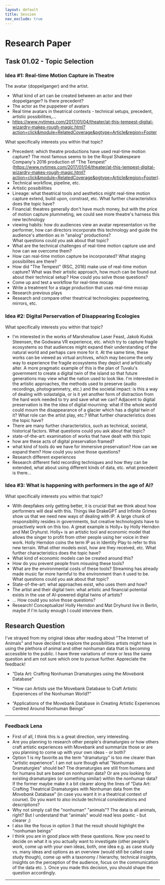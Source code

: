 ```yaml
---
layout: default
title: Session
nav_exclude: true
---
```



# Research Paper 
## Task 01.02 - Topic Selection

### Idea #1: Real-time Motion Capture in Theatre
The avatar (doppelganger) and the artist. 
- What kind of art can be created between an actor and their doppelganger? Is there precedent? 
- The actor as the puppeteer of avatars
- Real time avatars in theatrical contexts - technical setups, precedent, artistic possibilities,... 
- https://www.nytimes.com/2017/01/04/theater/at-this-tempest-digital-wizardry-makes-rough-magic.html?action=click&module=RelatedCoverage&pgtype=Article&region=Footer

What specifically interests you within that topic? 
* Precedent: which theatre productions have used real-time motion capture? The most famous seems to be the Royal Shakespeare Company's 2016 production of "The Tempest" (https://www.nytimes.com/2017/01/04/theater/at-this-tempest-digital-wizardry-makes-rough-magic.html?action=click&module=RelatedCoverage&pgtype=Article&region=Footer). 
* Technical workflow, pipeline, etc. 
* Artistic possibilities
* Lineage: what theatrical tools and aesthetics might real-time motion capture extend, build upon, constrast, etc. 
What further characteristics does the topic have? 
* Financial: theatres generally don't have much money, but with the price of motion capture plummeting, we could see more theatre's harness this new technology
* viewing habits: how do audiences view an avatar representation vs the performer, how can directors incorporate this technology and guide the audience's attention as in "analog" productions?  
What questions could you ask about that topic? 
* What are the technical challenges of real-time motion capture use and how can we overcome them?
* How can real-time motion capture be incorporated? What staging possibilites are there? 
* How did "The Tempest" (RSC, 2016) make use of real-time motion capture? What was their artistic approach, how much can be found out about their technical setup? 
How could you solve those questions? 
* Come up and test a workflow for real-time mocap
* Write a treatment for a stage production that uses real-time mocap
* Research previous plays
* Research and compare other theatrical technologies: puppeteering, mirrors, etc. 

### Idea #2: Digital Perservation of Disappearing Ecologies

What specifically interests you within that topic? 
* I'm interested in the works of Marshmallow Laser Feast, Jakob Kudsk Steensen, the Godwana VR experience, etc. which try to capture fragile ecosystems so that audiences might expand their understanding of the natural world and perhaps care more for it. At the same time, these works can be viewed as virtual archives, which may become the only way to experience the fragile ecosystems they depict and artistically alter. A more pragmatic example of this is the plan of Tuvalu's government to create a digital twin of the island so that future generations may view what the nation used to look like. I'm interested in the artistic approaches, the methods used to preserve (audio recordings, photogrammetry, etc.) and the societal impact: is this a way of dealing with solastalgia, or is it yet another form of distraction from the hard work needed to try and save what we can? Adjacent to digital preservation is the the idea of digital mourning: what if the whole world could mourn the disappearance of a glacier which has a digital twin of it? What role can the artist play, etc.? 
What further characteristics does the topic have? 
* There are many further characteristics, such as technical, societal, historical factors. 
What questions could you ask about that topic? 
* state-of-the-art: examination of works that have dealt with this topic
* how are these acts of digital preservation framed? 
* what kind of tools do we have for immersive preservation? How can we expand them?
How could you solve those questions? 
* Research different experiences
* Research different field recording techniques and how they can be extended, what about using different kinds of data, etc. what precedent is there...

### Idea #3: What is happening with performers in the age of AI? 

What specifically interests you within that topic? 
* With deepfakes only getting better, it is crucial that we think about how performers will deal with this. Things like DrakeGPT and Infinite Grimes show us that we need new ways of dealing with IP. A large chunk of responsibility resides in governments, but creative technologists have to proactively work on this too. A great example is Holly+ by Holly Herndon and Mat Dryhurst. Holly+ is an artistic tool and economic model that allows the singer to profit from other people using her voice in their work. Holly Herndon coins the term IP as in Identity Play to refer to this new terrain. What other models exist, how are they received, etc. 
What further characteristics does the topic have? 
* What kind of economic models can be created around this? 
* How do you prevent people from misusing these tools? 
* What are the environmental costs of these tools? Streaming has already made music far more harmful to the environment than it used to be. 
What questions could you ask about that topic? 
* State-of-the-art: what approaches exist, who uses them and how? 
* The artist and their digital twin: what artistic and financial potential exists in the use of AI-powered digital twins of artists? 
* ...
How could you solve those questions? 
* Research! Conceptualize! Holly Herndon and Mat Dryhurst live in Berlin, maybe if I'm lucky enough I could interview them.

## Research Question 

I've strayed from my original ideas after reading about "The Internet of Animals" and have decided to explore the possibilities artists might have in using the plethora of animal and other nonhuman data that is becoming accessible to the public. I have three variations of more or less the same question and am not sure which one to pursue further. Appreciate the feedback! 

- “Data Art: Crafting Nonhuman Dramaturgies using the *Movebank* Database” 

- “How can Artists use the Movebank Database to Craft Artistic Experiences of the Nonhuman World?”

- “Applications of the Movebank Database in Creating Artistic Experiences Centred Around Nonhuman Beings”  


---

### Feedback Lena

* First of all, I think this is a great direction, very interesting.
* Are you planning to research other people's dramaturgies or how others craft artistic experiences with Movebank and summarize those or are you planning to come up with your own ideas - or both?
* Option 1 is my favorite as the term "dramaturgy" is too me clearer than "artistic experience". I am not sure though what "Nonhuman Dramaturgies" should be? The dramaturgies are still from humans and for humans but are based on nonhuman data? Or are you looking for existing dramaturgies (or something similar) within the nonhuman data? If the former maybe make it a bit clearer along the lines of “Data Art: Crafting Theatrical Dramaturgies with Nonhuman data from the *Movebank* Database” (in case you want it in a theatrical context of course). Do you want to also include technical considerations and descriptions? 
* Why not simply call the "nonhuman" "animals"? The data is all animals, right? But I understand that "animals" would read less poetic - but clearer ;)
* I also like the focus in option 3 that the result should highlight the "nonhuman beings"
* I think you are in good place with these questions. Now you need to decide on what it is you actually want to investigate (other people's work, come up with your own ideas, both, one idea e.g. as case study vs. many ideas and options as an overview (would still be called case study though), come up with a taxonomy / hierarchy, technical insights, insights on the perception of the audience, focus on the communication of the data etc. ). Once you made this decision, you should shape the question accordingly.

---

